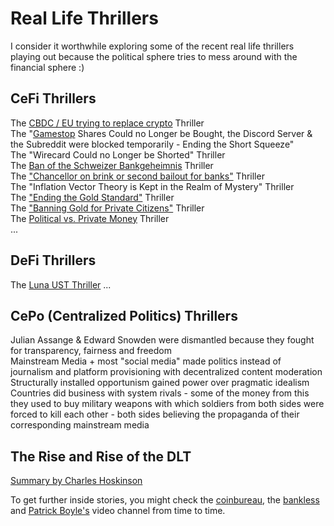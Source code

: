 # Real Life Thrillers
I consider it worthwhile exploring some of the recent real life thrillers playing out because the political sphere tries to mess around with the financial sphere :) 

## CeFi Thrillers
The [CBDC / EU trying to replace crypto](https://www.youtube.com/watch?v=UUivXWUoQCY) Thriller    
The "[Gamestop](https://www.youtube.com/watch?v=On4g1uj71zc) Shares Could no Longer be Bought, the Discord Server & the Subreddit were blocked temporarily - Ending the Short Squeeze"  
The "Wirecard Could no Longer be Shorted" Thriller    
The [Ban of the Schweizer Bankgeheimnis](https://www.youtube.com/watch?v=TOzWeE3Id2c) Thriller  
The ["Chancellor on brink or second bailout for banks"](https://github.com/michael-spengler/distributed-ledger-technology-hands-on-lecture/blob/main/fun-facts/bitcoin-related-fun-facts.md) Thriller    
The "Inflation Vector Theory is Kept in the Realm of Mystery" Thriller    
The ["Ending the Gold Standard"](https://www.youtube.com/watch?v=iRzr1QU6K1o) Thriller     
The ["Banning Gold for Private Citizens"](https://de.wikipedia.org/wiki/Executive_Order_6102) Thriller   
The [Political vs. Private Money](https://www.youtube.com/watch?v=l7hZjV2rsbQ) Thriller  
... 

## DeFi Thrillers
The [Luna UST Thriller](https://www.youtube.com/watch?v=0CutSymg94I)
...

## CePo (Centralized Politics) Thrillers
Julian Assange & Edward Snowden were dismantled because they fought for transparency, fairness and freedom    
Mainstream Media + most "social media" made politics instead of journalism and platform provisioning with decentralized content moderation    
Structurally installed opportunism gained power over pragmatic idealism    
Countries did business with system rivals - some of the money from this they used to buy military weapons with which soldiers from both sides were forced to kill each other - both sides believing the propaganda of their corresponding mainstream media     


## The Rise and Rise of the DLT
[Summary by Charles Hoskinson](https://www.youtube.com/watch?v=nhMwbtzdYcs&t=8s)   

To get further inside stories, you might check the [coinbureau](https://www.youtube.com/c/CoinBureau), the [bankless](https://www.youtube.com/c/Bankless) and [Patrick Boyle's](https://www.youtube.com/c/PatrickBoyleOnFinance) video channel from time to time.

